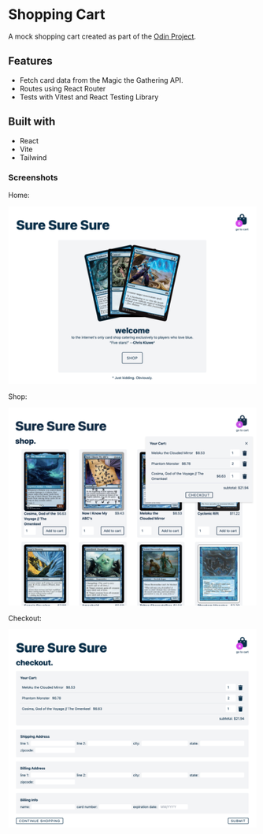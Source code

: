 # Shopping Cart

A mock shopping cart created as part of the [Odin Project](https://www.theodinproject.com).

## Features

- Fetch card data from the Magic the Gathering API.
- Routes using React Router
- Tests with Vitest and React Testing Library

## Built with
- React
- Vite
- Tailwind

### Screenshots

Home: 

![alt text](screenshots/home.png "home screen")

Shop:

![alt text](screenshots/shop_with_cart.png "shop route, cart displayed")

Checkout: 

![alt text](screenshots/checkout.png "checkout route")
